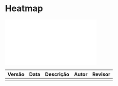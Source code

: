 # Heatmap

![heatmap](./_media/heatmap.pdf)


| Versão | Data       | Descrição | Autor                   | Revisor    |
|-----|------------|---------|-------------------------|------------|
|     |  |         |  |  |
